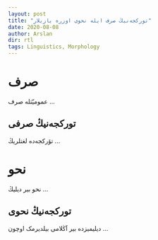 ```yaml
---
layout: post
title: "تورکجه‌نیڭ صرف ایله نحوی اوزره یازیلار"
date: 2020-08-08
author: Arslan
dir: rtl
tags: Linguistics, Morphology
---
```


# صرف
عمومیّتله صرف ...

## تورکجه‌نیڭ صرفی
تۆرکجه‌ده لغتلریڭ ...

# نحو
نحو بیر دیلیڭ ...

## تورکجه‌نیڭ نحوی
دیلیمیزده بیر آڭلامی بیلدیرمک اوچون ...



